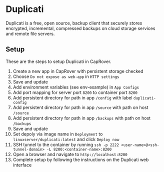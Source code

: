# Duplicati

Duplicati is a free, open source, backup client that securely stores encrypted, incremental, compressed backups on cloud storage services and remote file servers.

## Setup

These are the steps to setup Duplicati in CapRover.

1. Create a new app in CapRover with persistent storage checked
2. Choose `Do not expose as web-app` in `HTTP settings`
3. Save and update
4. Add environment variables (see env-example) in `App Configs`
5. Add port mapping for server port `8200` to container port `8200`
6. Add persistent directory for path in app `/config` with label `duplicati-config`
7. Add persistent directory for path in app `/source` with path on host `/source`
8. Add persistent directory for path in app `/backups` with path on host `/backups`
9. Save and update
10. Set depoly via image name in `Deployment` to `linuxserver/duplicati:latest` and click `Deploy now`
11. SSH tunnel to the container by running `ssh -p 2222 <user-name>@<ssh-tunnel-domain> -L 8200:<container-name>:8200`
12. Open a browser and navigate to `http://localhost:8200`
13. Complete setup by following the instructions on the Duplicati web interface
